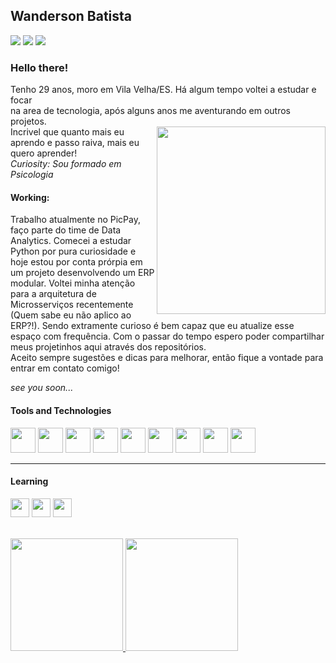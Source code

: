 ## Wanderson Batista
<div>
<a href="https://instagram.com/wanderfreitasb" target="_blank"><img src="https://img.shields.io/badge/-Instagram-%23E4405F?style=for-the-badge&logo=instagram&logoColor=white" target="_blank"></a>
<a href = "mailto:wanderfreitasb@gmail.com"><img src="https://img.shields.io/badge/Gmail-D14836?style=for-the-badge&logo=gmail&logoColor=white" target="_blank"></a>
<a href="https://www.linkedin.com/in/wanderson-freitas-b92a74131/" target="_blank"><img src="https://img.shields.io/badge/-LinkedIn-%230077B5?style=for-the-badge&logo=linkedin&logoColor=white" target="_blank"></a>   
</div>

### Hello there!
Tenho 29 anos, moro em Vila Velha/ES. Há algum tempo voltei a estudar e focar<br/>
na area de tecnologia, após alguns anos me aventurando em outros projetos.<br/><img align="right" width="270" height="300" src="https://imagizer.imageshack.com/img923/3226/uqNAcw.png">
Incrivel que quanto mais eu aprendo e passo raiva, mais eu quero aprender!<br/>
<i> Curiosity: Sou formado em Psicologia</i>


#### Working:
Trabalho atualmente no PicPay, faço parte do time de Data Analytics. Comecei a estudar Python por pura curiosidade e hoje estou por conta prórpia em um projeto desenvolvendo um ERP modular. Voltei minha atenção para a arquitetura de Microsserviços recentemente (Quem sabe eu não aplico ao ERP?!). Sendo extramente curioso é bem capaz que eu atualize esse espaço com frequência. Com o passar do tempo espero poder compartilhar meus projetinhos aqui através dos repositórios.<br/>
Aceito sempre sugestões e dicas para melhorar, então fique a vontade para entrar em contato comigo!<p/><i>see you soon...</i>


#### Tools and Technologies

<img src="https://cdn.jsdelivr.net/gh/devicons/devicon/icons/mysql/mysql-original-wordmark.svg" width="40" height="40"/> <img src="https://cdn.jsdelivr.net/gh/devicons/devicon/icons/python/python-original-wordmark.svg" width="40" height="40"/> <img src="https://cdn.jsdelivr.net/gh/devicons/devicon/icons/github/github-original.svg" width="40" height="40"/> <img src="https://cdn.jsdelivr.net/gh/devicons/devicon/icons/docker/docker-original-wordmark.svg" width="40" height="40"/> <img src="https://cdn.jsdelivr.net/gh/devicons/devicon/icons/apache/apache-line-wordmark.svg" width="40" height="40"/> <img src="https://cdn.jsdelivr.net/gh/devicons/devicon/icons/spring/spring-plain-wordmark.svg" width="40" height="40"/> <img src="https://cdn.jsdelivr.net/gh/devicons/devicon/icons/pycharm/pycharm-original-wordmark.svg" width="40" height="40"/> <img src="https://cdn.jsdelivr.net/gh/devicons/devicon/icons/webstorm/webstorm-original-wordmark.svg" width="40" height="40"/> <img src="https://cdn.jsdelivr.net/gh/devicons/devicon/icons/html5/html5-original-wordmark.svg" width="40" height="40"/>

--------------------------
#### Learning

<img src="https://cdn.jsdelivr.net/gh/devicons/devicon/icons/java/java-original.svg" width="30" height="30"/> <img src="https://cdn.jsdelivr.net/gh/devicons/devicon/icons/linux/linux-original.svg" width="30" height="30"/> <img src="https://cdn.jsdelivr.net/gh/devicons/devicon/icons/fedora/fedora-plain.svg" width="30" height="30"/>
<br/>
<br/>

<div>
<a href="https://github.com/wanderbatistaf">
<img height="180em" src="https://github-readme-stats.vercel.app/api/top-langs/?username=wanderbatistaf&layout=compact&langs_count=7&theme=dracula"/>
<img height="180em" src="https://github-readme-stats.vercel.app/api?username=wanderbatistaf&show_icons=true&theme=dracula&include_all_commits=true&count_private=true"/>
</div>
